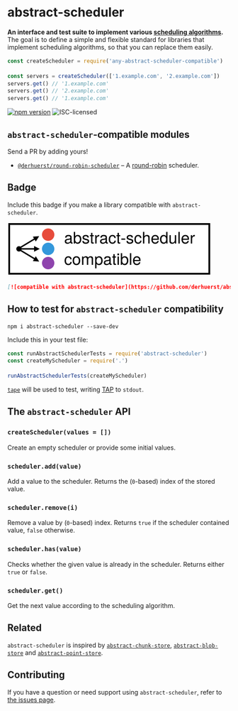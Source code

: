 # abstract-scheduler

**An interface and test suite to implement various [scheduling algorithms](https://en.wikipedia.org/wiki/Scheduling_(computing)#Scheduling_disciplines).** The goal is to define a simple and flexible standard for libraries that implement scheduling algorithms, so that you can replace them easily.

```js
const createScheduler = require('any-abstract-scheduler-compatible')

const servers = createScheduler(['1.example.com', '2.example.com'])
servers.get() // '1.example.com'
servers.get() // '2.example.com'
servers.get() // '1.example.com'
```

[![npm version](https://img.shields.io/npm/v/abstract-scheduler.svg)](https://www.npmjs.com/package/abstract-scheduler)
![ISC-licensed](https://img.shields.io/github/license/derhuerst/abstract-scheduler.svg)


## `abstract-scheduler`-compatible modules

Send a PR by adding yours!

- [`@derhuerst/round-robin-scheduler`](https://github.com/derhuerst/round-robin-scheduler) – A [round-robin](https://en.wikipedia.org/wiki/Round-robin_scheduling) scheduler.


## Badge

Include this badge if you make a library compatible with `abstract-scheduler`.

[![compatible with abstract-scheduler](badge.svg)](readme.md)

```md
[![compatible with abstract-scheduler](https://github.com/derhuerst/abstract-scheduler/raw/master/badge.svg)](https://github.com/derhuerst/abstract-scheduler)
```


## How to test for `abstract-scheduler` compatibility

```shell
npm i abstract-scheduler --save-dev
```

Include this in your test file:

```js
const runAbstractSchedulerTests = require('abstract-scheduler')
const createMyScheduler = require('.')

runAbstractSchedulerTests(createMyScheduler)
```

[`tape`](https://npmjs.com/package/tape) will be used to test, writing [TAP](https://testanything.org) to `stdout`.


## The `abstract-scheduler` API

### `createScheduler(values = [])`

Create an empty scheduler or provide some initial values.

### `scheduler.add(value)`

Add a value to the scheduler. Returns the (`0`-based) index of the stored value.

### `scheduler.remove(i)`

Remove a value by (`0`-based) index. Returns `true` if the scheduler contained value, `false` otherwise.

### `scheduler.has(value)`

Checks whether the given value is already in the scheduler. Returns either `true` or `false`.

### `scheduler.get()`

Get the next value according to the scheduling algorithm.


## Related

`abstract-scheduler` is inspired by [`abstract-chunk-store`](https://github.com/mafintosh/abstract-chunk-store), [`abstract-blob-store`](https://github.com/maxogden/abstract-blob-store) and [`abstract-point-store`](https://github.com/noffle/abstract-point-store).


## Contributing

If you have a question or need support using `abstract-scheduler`, refer to [the issues page](https://github.com/derhuerst/abstract-scheduler/issues).
